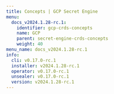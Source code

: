 ```yaml
---
title: Concepts | GCP Secret Engine
menu:
  docs_v2024.1.28-rc.1:
    identifier: gcp-crds-concepts
    name: GCP
    parent: secret-engine-crds-concepts
    weight: 40
menu_name: docs_v2024.1.28-rc.1
info:
  cli: v0.17.0-rc.1
  installer: v2024.1.28-rc.1
  operator: v0.17.0-rc.1
  unsealer: v0.17.0-rc.1
  version: v2024.1.28-rc.1
---
```


